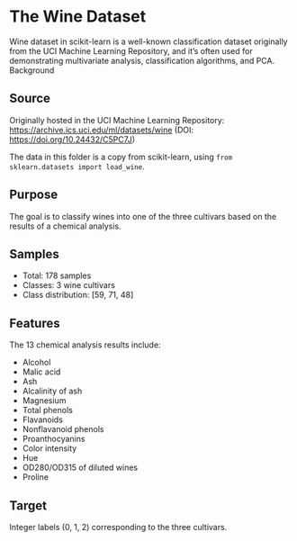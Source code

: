 # The Wine Dataset

Wine dataset in scikit-learn is a well-known classification dataset originally from the UCI Machine Learning Repository, and it’s often used for demonstrating multivariate analysis, classification algorithms, and PCA.
Background

## Source

Originally hosted in the UCI Machine Learning Repository:
https://archive.ics.uci.edu/ml/datasets/wine (DOI: https://doi.org/10.24432/C5PC7J)

The data in this folder is a copy from scikit-learn, using `from sklearn.datasets import load_wine`.

## Purpose

The goal is to classify wines into one of the three cultivars based on the results of a chemical analysis.

## Samples

* Total: 178 samples
* Classes: 3 wine cultivars
* Class distribution: [59, 71, 48]

## Features

The 13 chemical analysis results include:

* Alcohol
* Malic acid
* Ash
* Alcalinity of ash
* Magnesium
* Total phenols
* Flavanoids
* Nonflavanoid phenols
* Proanthocyanins
* Color intensity
* Hue
* OD280/OD315 of diluted wines
* Proline

## Target

Integer labels (0, 1, 2) corresponding to the three cultivars.

